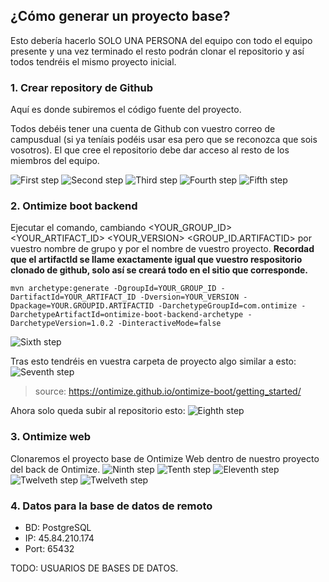 ## ¿Cómo generar un proyecto base?

Esto debería hacerlo SOLO UNA PERSONA del equipo con todo el equipo presente y una vez terminado el resto podrán clonar el repositorio
y así todos tendréis el mismo proyecto inicial.

### 1. Crear repository de Github

Aquí es donde subiremos el código fuente del proyecto.

Todos debéis tener una cuenta de Github con vuestro correo de campusdual (si ya teníais podéis usar esa pero que se reconozca que sois vosotros). El que cree el repositorio
debe dar acceso al resto de los miembros del equipo.

![First step](https://i.imgur.com/POsfrpu.png)
![Second step](https://i.imgur.com/ZwojDsk.png)
![Third step](https://i.imgur.com/4r2rMNL.png)
![Fourth step](https://i.imgur.com/ug4UMFZ.png)
![Fifth step](https://i.imgur.com/5eXsJws.png)

### 2. Ontimize boot backend

Ejecutar el comando, cambiando <YOUR_GROUP_ID> <YOUR_ARTIFACT_ID> <YOUR_VERSION> <GROUP_ID.ARTIFACTID> por vuestro nombre de grupo y por el nombre de vuestro proyecto. **Recordad que el artifactId se llame exactamente igual que vuestro respositorio clonado de github, solo así se creará todo en el sitio que corresponde.**

```
mvn archetype:generate -DgroupId=YOUR_GROUP_ID -DartifactId=YOUR_ARTIFACT_ID -Dversion=YOUR_VERSION -Dpackage=YOUR.GROUPID.ARTIFACTID -DarchetypeGroupId=com.ontimize -DarchetypeArtifactId=ontimize-boot-backend-archetype -DarchetypeVersion=1.0.2 -DinteractiveMode=false
```
![Sixth step](https://i.imgur.com/HxkisoO.jpeg)

Tras esto tendréis en vuestra carpeta de proyecto algo similar a esto:
![Seventh step](https://i.imgur.com/idHe64H.png)

> source: https://ontimize.github.io/ontimize-boot/getting_started/

Ahora solo queda subir al repositorio esto:
![Eighth step](https://i.imgur.com/nlzjLmr.jpeg)

### 3. Ontimize web

Clonaremos el proyecto base de Ontimize Web dentro de nuestro proyecto del back de Ontimize. 
![Ninth step](https://i.imgur.com/eebmS36.png)
![Tenth step](https://i.imgur.com/uN6AUWC.png)
![Eleventh step](https://i.imgur.com/Ip4ISXM.png)
![Twelveth step](https://i.imgur.com/JHBh1St.png)
![Twelveth step](https://i.imgur.com/7BnOiuw.jpeg)

### 4. Datos para la base de datos de remoto

- BD: PostgreSQL
- IP: 45.84.210.174
- Port: 65432

TODO: USUARIOS DE BASES DE DATOS.

